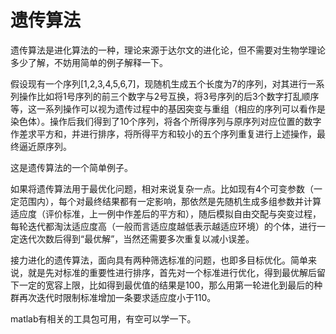 # 遗传算法

遗传算法是进化算法的一种，理论来源于达尔文的进化论，但不需要对生物学理论多少了解，不妨用简单的例子解释一下。

假设现有一个序列[1,2,3,4,5,6,7]，现随机生成五个长度为7的序列，对其进行一系列操作比如将1号序列的前三个数字与2号互换，将3号序列的后3个数字打乱顺序等，这一系列操作可以视为遗传过程中的基因突变与重组（相应的序列可以看作是染色体）。操作后我们得到了10个序列，将各个所得序列与原序列对应位置的数字作差求平方和，并进行排序，将所得平方和较小的五个序列重复进行上述操作，最终逼近原序列。

这是遗传算法的一个简单例子。

如果将遗传算法用于最优化问题，相对来说复杂一点。比如现有4个可变参数（一定范围内），每个对最终结果都有一定影响，那依然是先随机生成多组参数并计算适应度（评价标准，上一例中作差后的平方和），随后模拟自由交配与突变过程，每轮迭代都淘汰适应度高（一般而言适应度越低表示越适应环境）的个体，进行一定迭代次数后得到“最优解”，当然还需要多次重复以减小误差。

接力进化的遗传算法，面向具有两种筛选标准的问题，也即多目标优化。简单来说，就是先对标准的重要性进行排序，首先对一个标准进行优化，得到最优解后留下一定的宽容上限，比如得到最优值的结果是100，那么用第一轮进化到最后的种群再次迭代时限制标准增加一条要求适应度小于110。

matlab有相关的工具包可用，有空可以学一下。